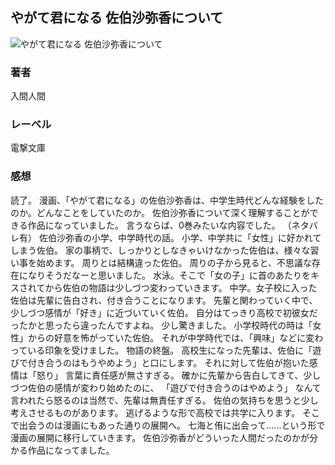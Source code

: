 ## やがて君になる 佐伯沙弥香について
![やがて君になる 佐伯沙弥香について](https://imgur.com/3WWJr2i.png)
### 著者
入間人間
### レーベル
電撃文庫
### 感想
読了。
漫画、「やがて君になる」の佐伯沙弥香は、中学生時代どんな経験をしたのか。どんなことをしていたのか。
佐伯沙弥香について深く理解することができる作品になっていました。
言うならば、0巻みたいな内容でした。
（ネタバレ有）
佐伯沙弥香の小学、中学時代の話。
小学、中学共に「女性」に好かれてしまう佐伯。
家の事柄で、しっかりとしなきゃいけなかった佐伯は、様々な習い事を始めます。
周りとは結構違った佐伯。
周りの子から見ると、不思議な存在になりそうだなーと思いました。
水泳。そこで「女の子」に首のあたりをキスされてから佐伯の物語は少しづつ変わっていきます。
中学。女子校に入った佐伯は先輩に告白され、付き合うことになります。
先輩と関わっていく中で、少しづつ感情が「好き」に近づいていく佐伯。
自分はてっきり高校で初彼女だったかと思ったら違ったんですよね。
少し驚きました。
小学校時代の時は「女性」からの好意を怖がっていた佐伯。
それが中学時代では、「興味」などに変わっている印象を受けました。
物語の終盤。
高校生になった先輩は、佐伯に「遊びで付き合うのはもうやめよう」と口にします。
それに対して佐伯が抱いた感情は「怒り」
言葉に責任感が無さすぎる。
確かに先輩から告白してきて、少しづつ佐伯の感情が変わり始めたのに、
「遊びで付き合うのはやめよう」
なんて言われたら怒るのは当然で、先輩は無責任すぎる。
佐伯の気持ちを思うと少し考えさせるものがあります。
逃げるような形で高校では共学に入ります。
そこで出会うのは漫画にもあった通りの展開へ。
七海と侑に出会って……という形で漫画の展開に移行していきます。
佐伯沙弥香がどういった人間だったのかが分かる作品になってました。